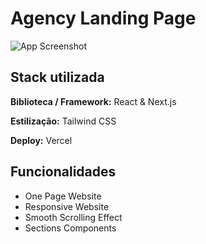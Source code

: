 # Agency Landing Page

![App Screenshot](https://via.placeholder.com/468x300?text=App+Screenshot+Here)

## Stack utilizada

**Biblioteca / Framework:** React & Next.js

**Estilização:** Tailwind CSS

**Deploy:** Vercel

## Funcionalidades

- One Page Website
- Responsive Website
- Smooth Scrolling Effect
- Sections Components
